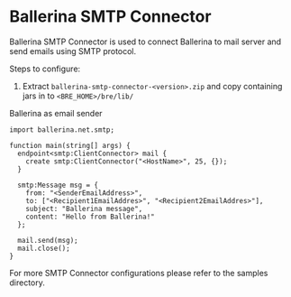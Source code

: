 # Ballerina SMTP Connector

Ballerina SMTP Connector is used to connect Ballerina to mail server and send emails using SMTP protocol.

Steps to configure:
1. Extract `ballerina-smtp-connector-<version>.zip` and copy containing jars in to `<BRE_HOME>/bre/lib/`

Ballerina as email sender

```ballerina
import ballerina.net.smtp;

function main(string[] args) {
  endpoint<smtp:ClientConnector> mail {
    create smtp:ClientConnector("<HostName>", 25, {});
  }

  smtp:Message msg = {
    from: "<SenderEmailAddress>",
    to: ["<Recipient1EmailAddres>", "<Recipient2EmailAddres>"],
    subject: "Ballerina message",
    content: "Hello from Ballerina!"
  };

  mail.send(msg);
  mail.close();
}
```

For more SMTP Connector configurations please refer to the samples directory.
